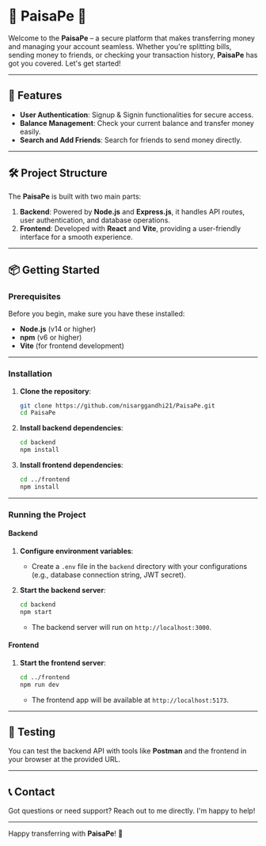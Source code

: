 
# 💸 **PaisaPe** 💸

Welcome to the **PaisaPe** – a secure platform that makes transferring money and managing your account seamless. Whether you're splitting bills, sending money to friends, or checking your transaction history, **PaisaPe** has got you covered. Let's get started!

---

## 🚀 **Features**

- **User Authentication**: Signup & Signin functionalities for secure access.
- **Balance Management**: Check your current balance and transfer money easily.
- **Search and Add Friends**: Search for friends to send money directly.
  
---

## 🛠️ **Project Structure**

The **PaisaPe** is built with two main parts:

1. **Backend**: Powered by **Node.js** and **Express.js**, it handles API routes, user authentication, and database operations.
2. **Frontend**: Developed with **React** and **Vite**, providing a user-friendly interface for a smooth experience.

---

## 📦 **Getting Started**

### **Prerequisites**

Before you begin, make sure you have these installed:

- **Node.js** (v14 or higher)
- **npm** (v6 or higher)
- **Vite** (for frontend development)

---

### **Installation**

1. **Clone the repository**:
   ```bash
   git clone https://github.com/nisarggandhi21/PaisaPe.git
   cd PaisaPe
   ```

2. **Install backend dependencies**:
   ```bash
   cd backend
   npm install
   ```

3. **Install frontend dependencies**:
   ```bash
   cd ../frontend
   npm install
   ```

---

### **Running the Project**

#### **Backend**

1. **Configure environment variables**:
   - Create a `.env` file in the `backend` directory with your configurations (e.g., database connection string, JWT secret).

2. **Start the backend server**:
   ```bash
   cd backend
   npm start
   ```
   - The backend server will run on `http://localhost:3000`.

#### **Frontend**

1. **Start the frontend server**:
   ```bash
   cd ../frontend
   npm run dev
   ```
   - The frontend app will be available at `http://localhost:5173`.

---

## 🧪 **Testing**

You can test the backend API with tools like **Postman** and the frontend in your browser at the provided URL.

---

## 📞 **Contact**

Got questions or need support? Reach out to me directly. I'm happy to help!

---

Happy transferring with **PaisaPe**! 💸
